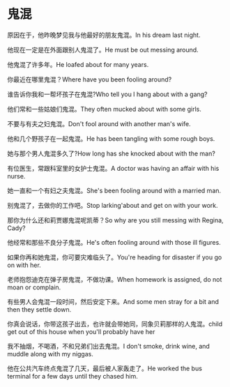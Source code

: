 # 鬼混

<p><span class="chinese">原因在于，他昨晚梦见我与他最好的朋友鬼混。</span><span class="english">In his dream last night.</span></p>

<p><span class="chinese">他现在一定是在外面跟别人鬼混了。</span><span class="english">He must be out messing around.</span></p>

<p><span class="chinese">他鬼混了许多年。</span><span class="english">He loafed about for many years.</span></p>

<p><span class="chinese">你最近在哪里鬼混？</span><span class="english">Where have you been fooling around?</span></p>

<p><span class="chinese">谁告诉你我和一帮坏孩子在鬼混?</span><span class="english">Who tell you I hang about with a gang?</span></p>

<p><span class="chinese">他们常和一些姑娘们鬼混。</span><span class="english">They often mucked about with some girls.</span></p>

<p><span class="chinese">不要与有夫之妇鬼混。</span><span class="english">Don't fool around with another man's wife.</span></p>

<p><span class="chinese">他和几个野孩子在一起鬼混。</span><span class="english">He has been tangling with some rough boys.</span></p>

<p><span class="chinese">她与那个男人鬼混多久了?</span><span class="english">How long has she knocked about with the man?</span></p>

<p><span class="chinese">有位医生，常跟科室里的女护士鬼混。</span><span class="english">A doctor was having an affair with his nurse.</span></p>

<p><span class="chinese">她一直和一个有妇之夫鬼混。</span><span class="english">She's been fooling around with a married man.</span></p>

<p><span class="chinese">别鬼混了，去做你的工作吧。</span><span class="english">Stop larking'about and get on with your work.</span></p>

<p><span class="chinese">那你为什么还和莉贾娜鬼混呢凯蒂？</span><span class="english">So why are you still messing with Regina, Cady?</span></p>

<p><span class="chinese">他经常和那些不良分子鬼混。</span><span class="english">He's often fooling around with those ill figures.</span></p>

<p><span class="chinese">如果你再和她鬼混，你可要灾难临头了。</span><span class="english">You're heading for disaster if you go on with her.</span></p>

<p><span class="chinese">老师抱怨迪克在弹子房鬼混，不做功课。</span><span class="english">When homework is assigned, do not moan or complain.</span></p>

<p><span class="chinese">有些男人会鬼混一段时间，然后安定下来。</span><span class="english">And some men stray for a bit and then they settle down.</span></p>

<p><span class="chinese">你真会说话，你带这孩子出去，也许就会带她同，同象贝莉那样的人鬼混。</span><span class="english">child get out of this house when you'll probably have her</span></p>

<p><span class="chinese">我不抽烟，不喝酒，不和兄弟们出去鬼混。</span><span class="english">I don't smoke, drink wine, and muddle along with my niggas.</span></p>

<p><span class="chinese">他在公共汽车终点鬼混了几天，最后被人家轰走了。</span><span class="english">He worked the bus terminal for a few days until they chased him.</span></p>

